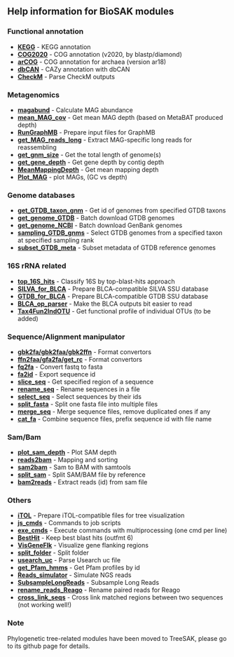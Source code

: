 
Help information for BioSAK modules
---


### Functional annotation

+ __[KEGG](KEGG.md)__                   			- KEGG annotation
+ __[COG2020](COG2020.md)__                			- COG annotation (v2020, by blastp/diamond)
+ __[arCOG](arCOG.md)__                  			- COG annotation for archaea (version ar18)
+ __[dbCAN](dbCAN.md)__                  			- CAZy annotation with dbCAN 
+ __[CheckM](CheckM.md)__                 			- Parse CheckM outputs

### Metagenomics

+ __[magabund](magabund.md)__               		- Calculate MAG abundance
+ __[mean_MAG_cov](mean_MAG_cov.md)__           	- Get mean MAG depth (based on MetaBAT produced depth)
+ __[RunGraphMB](RunGraphMB.md)__             		- Prepare input files for GraphMB
+ __[get_MAG_reads_long](get_MAG_reads_long.md)__   - Extract MAG-specific long reads for reassembling
+ __[get_gnm_size](get_gnm_size.md)__           	- Get the total length of genome(s)
+ __[get_gene_depth](get_gene_depth.md)__         	- Get gene depth by contig depth
+ __[MeanMappingDepth](MeanMappingDepth.md)__       - Get mean mapping depth 
+ __[Plot_MAG](Plot_MAG.md)__               		- plot MAGs, (GC vs depth)

### Genome databases

+ __[get_GTDB_taxon_gnm](get_GTDB_taxon_gnm.md)__ 	- Get id of genomes from specified GTDB taxons
+ __[get_genome_GTDB](get_genome_GTDB.md)__        	- Batch download GTDB genomes
+ __[get_genome_NCBI](get_genome_NCBI.md)__        	- Batch download GenBank genomes
+ __[sampling_GTDB_gnms](sampling_GTDB_gnms.md)__   - Select GTDB genomes from a specified taxon at specified sampling rank
+ __[subset_GTDB_meta](subset_GTDB_meta.md)__       - Subset metadata of GTDB reference genomes

### 16S rRNA related

+ __[top_16S_hits](top_16S_hits.md)__           	- Classify 16S by top-blast-hits approach
+ __[SILVA_for_BLCA](SILVA_for_BLCA.md)__        	- Prepare BLCA-compatible SILVA SSU database
+ __[GTDB_for_BLCA](GTDB_for_BLCA.md)__          	- Prepare BLCA-compatible GTDB SSU database
+ __[BLCA_op_parser](BLCA_op_parser.md)__         	- Make the BLCA outputs bit easier to read
+ __[Tax4Fun2IndOTU](Tax4Fun2IndOTU.md)__         	- Get functional profile of individual OTUs (to be added)

### Sequence/Alignment manipulator

+ __[gbk2fa/gbk2faa/gbk2ffn](.md)__ 				- Format convertors
+ __[ffn2faa/gfa2fa/get_rc](.md)__  				- Format convertors
+ __[fq2fa](fq2fa.md)__                  			- Convert fastq to fasta
+ __[fa2id](fa2id.md)__                  			- Export sequence id
+ __[slice_seq](slice_seq.md)__              		- Get specified region of a sequence
+ __[rename_seq](rename_seq.md)__            	 	- Rename sequences in a file
+ __[select_seq](select_seq.md)__             		- Select sequences by their ids
+ __[split_fasta](split_fasta.md)__            		- Split one fasta file into multiple files
+ __[merge_seq](merge_seq.md)__              		- Merge sequence files, remove duplicated ones if any
+ __[cat_fa](cat_fa.md)__                 			- Combine sequence files, prefix sequence id with file name

### Sam/Bam

+ __[plot_sam_depth](plot_sam_depth.md)__         	- Plot SAM depth
+ __[reads2bam](reads2bam.md)__              		- Mapping and sorting
+ __[sam2bam](sam2bam.md)__                			- Sam to BAM with samtools
+ __[split_sam](split_sam.md)__              		- Split SAM/BAM file by reference
+ __[bam2reads](bam2reads.md)__              		- Extract reads (id) from sam file

### Others

+ __[iTOL](iTOL.md)__                   			- Prepare iTOL-compatible files for tree visualization
+ __[js_cmds](js_cmds.md)__                			- Commands to job scripts
+ __[exe_cmds](exe_cmds.md)__               		- Execute commands with multiprocessing (one cmd per line)
+ __[BestHit](BestHit.md)__                			- Keep best blast hits (outfmt 6)
+ __[VisGeneFlk](VisGeneFlk.md)__             		- Visualize gene flanking regions
+ __[split_folder](split_folder.md)__           	- Split folder
+ __[usearch_uc](usearch_uc.md)__             		- Parse Usearch uc file
+ __[get_Pfam_hmms](get_Pfam_hmms.md)__          	- Get Pfam profiles by id
+ __[Reads_simulator](Reads_simulator.md)__        	- Simulate NGS reads
+ __[SubsampleLongReads](SubsampleLongReads.md)__   - Subsample Long Reads
+ __[rename_reads_Reago](rename_reads_Reago.md)__   - Rename paired reads for Reago
+ __[cross_link_seqs](cross_link_seqs.md)__        	- Cross link matched regions between two sequences (not working well!)

### Note

Phylogenetic tree-related modules have been moved to TreeSAK, please go to its github page for details.
